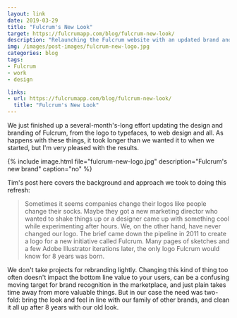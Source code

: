 ```yaml
---
layout: link
date: 2019-03-29
title: "Fulcrum's New Look"
target: https://fulcrumapp.com/blog/fulcrum-new-look/
description: "Relaunching the Fulcrum website with an updated brand and logo."
img: /images/post-images/fulcrum-new-logo.jpg
categories: blog
tags:
- Fulcrum
- work
- design

links:
- url: https://fulcrumapp.com/blog/fulcrum-new-look/
  title: "Fulcrum's New Look"
---
```


We just finished up a several-month's-long effort updating the design and branding of Fulcrum, from the logo to typefaces, to web design and all. As happens with these things, it took longer than we wanted it to when we started, but I'm very pleased with the results.

{% include image.html file="fulcrum-new-logo.jpg" description="Fulcrum's new brand" caption="no" %}

Tim's post here covers the background and approach we took to doing this refresh:

> Sometimes it seems companies change their logos like people change their socks. Maybe they got a new marketing director who wanted to shake things up or a designer came up with something cool while experimenting after hours. We, on the other hand, have never changed our logo. The brief came down the pipeline in 2011 to create a logo for a new initiative called Fulcrum. Many pages of sketches and a few Adobe Illustrator iterations later, the only logo Fulcrum would know for 8 years was born.

We don't take projects for rebranding lightly. Changing this kind of thing too often doesn't impact the bottom line value to your users, can be a confusing moving target for brand recognition in the marketplace, and just plain takes time away from more valuable things. But in our case the need was two-fold: bring the look and feel in line with our family of other brands, and clean it all up after 8 years with our old look.

